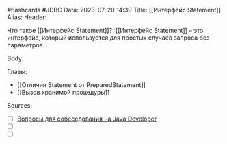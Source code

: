 #flashcards #JDBC 
Data: 2023-07-20 14:39
Title: [[Интерфейс Statement]]
Alias:
Header:

Что такое [[Интерфейс Statement]]?::[[Интерфейс Statement]] – это интерфейс, который используется для простых случаев запроса без параметров.
<!--SR:!2023-11-05,10,330-->



Body:





Главы:
- [[Отличия Statement от PreparedStatement]]
- [[Вызов хранимой процедуры]]


Sources:
- [ ] [Вопросы для собеседования на Java Developer](https://github.com/enhorse/java-interview/blob/master/README.md#%D0%9E%D0%9E%D0%9F)
- [ ] []()
- [ ] []()
